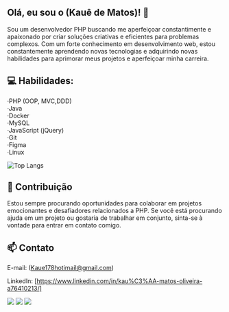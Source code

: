 ## Olá, eu sou o (Kauê de Matos)! :wave:

Sou um desenvolvedor PHP buscando me aperfeiçoar constantimente e apaixonado por criar soluções criativas e eficientes para problemas complexos. Com um forte conhecimento em desenvolvimento web, estou constantemente aprendendo novas tecnologias e adquirindo novas habilidades para aprimorar meus projetos e aperfeiçoar minha carreira.

## :computer: Habilidades:

 ·PHP (OOP, MVC,DDD) <br>
 ·Java <br>
 ·Docker <br>
 ·MySQL <br>
 ·JavaScript (jQuery) <br>
 ·Git <br>
 ·Figma <br>
 ·Linux 
 
 ![Top Langs](https://github-readme-stats.vercel.app/api/top-langs/?username=IKaueMatos&hide=TeX&layout=compact)

## :handshake: Contribuição

 Estou sempre procurando oportunidades para colaborar em projetos emocionantes e desafiadores relacionados a PHP. Se você está procurando ajuda em um  projeto ou gostaria de trabalhar em conjunto, sinta-se à vontade para entrar em contato comigo.

## :mailbox: Contato
 E-mail: (Kaue178hotimail@gmail.com)
 
 LinkedIn: [https://www.linkedin.com/in/kau%C3%AA-matos-oliveira-a76410213/]
 
   <a href = "mailto:kaue178hotimail@gmail.com"><img src="https://img.shields.io/badge/-Gmail-%23333?style=for-the-badge&logo=gmail&logoColor=white" target="_blank"></a>
  <a href="https://www.linkedin.com/in/kauê-matos-oliveira-a76410213/" target="_blank"><img src="https://img.shields.io/badge/-LinkedIn-%230077B5?style=for-the-badge&logo=linkedin&logoColor=white" target="_blank"></a>
  <a href="https://ikauematos.github.io/Portfolio/" target="_blank"><img src="https://img.shields.io/badge/-Portf%C3%B3lio-brown?style=for-the-badge&logo=true" target="_blank"></a>

</div>  





